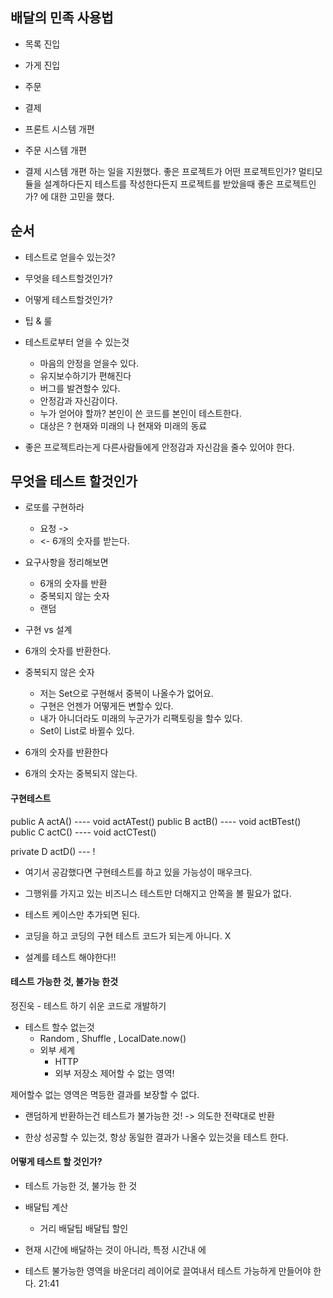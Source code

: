 ## 배달의 민족 사용법
- 목록 진입
- 가게 진입
- 주문
- 결제

- 프론트 시스템 개편
- 주문 시스템 개편
- 결제 시스템 개편
하는 일을 지원했다.
좋은 프로젝트가 어떤 프로젝트인가? 멀티모듈을 설계하다든지 테스트를 작성한다든지
프로젝트를 받았을때 좋은 프로젝트인가? 에 대한 고민을 했다.

## 순서
- 테스트로 얻을수 있는것?
- 무엇을 테스트할것인가?
- 어떻게 테스트할것인가?
- 팁 & 룰


- 테스트로부터 얻을 수 있는것
    - 마음의 안정을 얻을수 있다.
    - 유지보수하기가 편해진다
    - 버그를 발견할수 있다.
    - 안정감과 자신감이다.
    - 누가 얻어야 할까? 본인이 쓴 코드를 본인이 테스트한다.
    - 대상은 ? 현재와 미래의 나 현재와 미래의 동료
- 좋은 프로젝트라는게 다른사람들에게 안정감과 자신감을 줄수 있어야 한다.


    

## 무엇을 테스트 할것인가
- 로또를 구현하라
    - 요청 ->
    - <- 6개의 숫자를 받는다.
- 요구사항을 정리해보면
    - 6개의 숫자를 반환
    - 중복되지 않는 숫자
    - 랜덤
    
- 구현 vs 설계


- 6개의 숫자를 반환한다.
- 중복되지 않은 숫자
    - 저는 Set으로 구현해서 중복이 나올수가 없어요.
    - 구현은 언젠가 어떻게든 변할수 있다.
    - 내가 아니더라도 미래의 누군가가 리팩토링을 할수 있다.
    - Set이 List로 바뀔수 있다.
    
- 6개의 숫자를 반환한다
- 6개의 숫자는 중복되지 않는다.


#### 구현테스트
public A actA() ---- void actATest()
public B actB() ---- void actBTest()
public C actC() ---- void actCTest()

private D actD() --- !
- 여기서 공감했다면 구현테스트를 하고 있을 가능성이 매우크다.
- 그행위를 가지고 있는 비즈니스 테스트만 더해지고 안쪽을 볼 필요가 없다.
- 테스트 케이스만 추가되면 된다.

- 코딩을 하고 코딩의 구현 테스트 코드가 되는게 아니다. X

- 설계를 테스트 해야한다!!

#### 테스트 가능한 것, 불가능 한것

정진욱 - 테스트 하기 쉬운 코드로 개발하기

- 테스트 할수 없는것
    - Random , Shuffle , LocalDate.now()
    - 외부 세계
        - HTTP
        - 외부 저장소
제어할 수 없는 영역!

제어할수 없는 영역은 멱등한 결과를 보장할 수 없다.
- 랜덤하게 반환하는건 테스트가 불가능한 것! -> 의도한 전략대로 반환

- 한상 성공할 수 있는것, 항상 동일한 결과가 나올수 있는것을 테스트 한다.

#### 어떻게 테스트 할 것인가?
- 테스트 가능한 것, 불가능 한 것


- 배달팁 계산
    - 거리 배달팁 배달팁 할인
    
- 현재 시간에 배달하는 것이 아니라, 특정 시간내
에
- 테스트 불가능한 영역을 바운더리 레이어로 끌여내서 테스트 가능하게 만들어야 한다.
21:41
